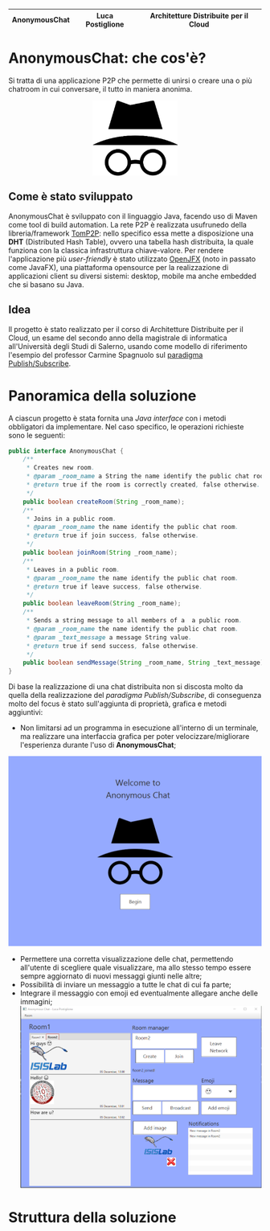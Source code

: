 | AnonymousChat | Luca Postiglione | Architetture Distribuite per il Cloud |
| --- | --- | ---|  
     
     

# AnonymousChat: che cos'è?
Si tratta di una applicazione P2P che permette di unirsi o creare una o più chatroom in cui conversare, il tutto in maniera anonima.  

<img src="src/main/resources/Images/incognito.png" style="height: 150px; display: block;
    margin-left: auto;
    margin-right: auto;">  

## Come è stato sviluppato
AnonymousChat è sviluppato con il linguaggio Java, facendo uso di Maven come tool di build automation. La rete P2P è realizzata usufrunedo della libreria/framework [TomP2P](https://tomp2p.net/): nello specifico essa mette a disposizione una **DHT** (Distributed Hash Table), ovvero una tabella hash distribuita, la quale funziona con la classica infrastruttura chiave-valore. Per rendere l'applicazione più *user-friendly* è stato utilizzato [OpenJFX](https://openjfx.io) (noto in passato come JavaFX), una piattaforma opensource per la realizzazione di applicazioni client su diversi sistemi: desktop, mobile ma anche embedded che si basano su Java.

## Idea
Il progetto è stato realizzato per il corso di Architetture Distribuite per il Cloud, un esame del secondo anno della magistrale di informatica all'Università degli Studi di Salerno, usando come modello di riferimento l'esempio del professor Carmine Spagnuolo sul [paradigma Publish/Subscribe](https://github.com/spagnuolocarmine/p2ppublishsubscribe).  
    
    
# Panoramica della soluzione

A ciascun progetto è stata fornita una *Java interface* con i metodi obbligatori da implementare. Nel caso specifico, le operazioni richieste sono le seguenti:
```java
public interface AnonymousChat {
    /**
     * Creates new room.
     * @param _room_name a String the name identify the public chat room.
     * @return true if the room is correctly created, false otherwise.
     */
    public boolean createRoom(String _room_name);
    /**
     * Joins in a public room.
     * @param _room_name the name identify the public chat room.
     * @return true if join success, false otherwise.
     */
    public boolean joinRoom(String _room_name);
    /**
     * Leaves in a public room.
     * @param _room_name the name identify the public chat room.
     * @return true if leave success, false otherwise.
     */
    public boolean leaveRoom(String _room_name);
    /**
     * Sends a string message to all members of a  a public room.
     * @param _room_name the name identify the public chat room.
     * @param _text_message a message String value.
     * @return true if send success, false otherwise.
     */
    public boolean sendMessage(String _room_name, String _text_message);
}
```

Di base la realizzazione di una chat distribuita non si discosta molto da quella della realizzazione del *paradigma Publish/Subscribe*, di conseguenza molto del focus è stato sull'aggiunta di proprietà, grafica e metodi aggiuntivi:  
- Non limitarsi ad un programma in esecuzione all'interno di un terminale, ma realizzare una interfaccia grafica per poter velocizzare/migliorare l'esperienza durante l'uso di **AnonymousChat**;  
<img src="readmeImg/main.PNG">  
  
- Permettere una corretta visualizzazione delle chat, permettendo all'utente di scegliere quale visualizzare, ma allo stesso tempo essere sempre aggiornato di nuovi messaggi giunti nelle altre;
- Possibilità di inviare un messaggio a tutte le chat di cui fa parte;
- Integrare il messaggio con emoji ed eventualmente allegare anche delle immagini;
  <img src="readmeImg/chat.PNG">  
  
# Struttura della soluzione